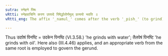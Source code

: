 ```yaml
---
sutra: स्नेहने पिषः
vRtti: स्नेहवाचिनि करण उपपदे पिषेर्द्धातोर्णमुल् प्रत्ययो भवति ॥
vRtti_eng: The affix '_namul_' comes after the verb '_pish_' (to grind), when a word in the Instrumental case denoting 'liquid' is in composition.

---
```

Thus उदपेषं पिनष्टि = उदकेन पिनष्ठि (VI.3.58.) 'he grinds with water'; तैलपेषं पिनष्टि 'he grinds with oil'. Here also (III.4.46) applies, and an appropriate verb from the same root is employed to govern the gerund.